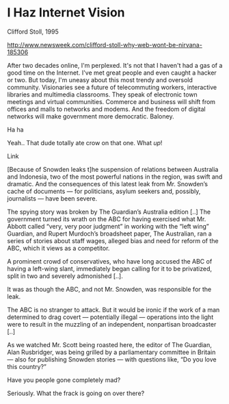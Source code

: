 # I Haz Internet Vision

Clifford Stoll, 1995

http://www.newsweek.com/clifford-stoll-why-web-wont-be-nirvana-185306

After two decades online, I'm perplexed. It's not that I haven't had a
gas of a good time on the Internet. I've met great people and even
caught a hacker or two. But today, I'm uneasy about this most trendy
and oversold community. Visionaries see a future of telecommuting
workers, interactive libraries and multimedia classrooms. They speak
of electronic town meetings and virtual communities. Commerce and
business will shift from offices and malls to networks and modems. And
the freedom of digital networks will make government more
democratic. Baloney.

Ha ha

Yeah.. That dude totally ate crow on that one. What _up_!

Link

[Because of Snowden leaks t]he suspension of relations between Australia and Indonesia, two of the most powerful nations in the region, was swift and dramatic. And the consequences of this latest leak from Mr. Snowden’s cache of documents — for politicians, asylum seekers and, possibly, journalists — have been severe.

The spying story was broken by The Guardian’s Australia edition [..] The government turned its wrath on the ABC for having exercised what Mr. Abbott called “very, very poor judgment” in working with the “left wing” Guardian, and Rupert Murdoch’s broadsheet paper, The Australian, ran a series of stories about staff wages, alleged bias and need for reform of the ABC, which it views as a competitor.

A prominent crowd of conservatives, who have long accused the ABC of having a left-wing slant, immediately began calling for it to be privatized, split in two and severely admonished [..].

It was as though the ABC, and not Mr. Snowden, was responsible for the leak.

The ABC is no stranger to attack. But it would be ironic if the work of a man determined to drag covert — potentially illegal — operations into the light were to result in the muzzling of an independent, nonpartisan broadcaster [..]

As we watched Mr. Scott being roasted here, the editor of The Guardian, Alan Rusbridger, was being grilled by a parliamentary committee in Britain — also for publishing Snowden stories — with questions like, “Do you love this country?”

Have you people gone completely mad? 

Seriously. What the frack is going on over there? 














